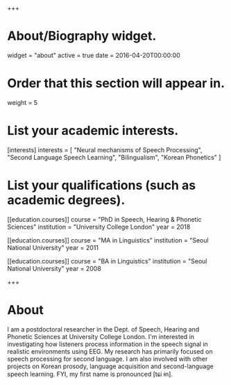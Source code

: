 +++
# About/Biography widget.
widget = "about"
active = true
date = 2016-04-20T00:00:00

# Order that this section will appear in.
weight = 5

# List your academic interests.
[interests]
  interests = [
    "Neural mechanisms of Speech Processing",
    "Second Language Speech Learning",
    "Bilingualism",
    "Korean Phonetics"
  ]

# List your qualifications (such as academic degrees).
[[education.courses]]
  course = "PhD in Speech, Hearing & Phonetic Sciences"
  institution = "University College London"
  year = 2018

[[education.courses]]
   course = "MA in Linguistics"
  institution = "Seoul National University"
  year = 2011

[[education.courses]]
 course = "BA in Linguistics"
  institution = "Seoul National University"
  year = 2008
 
+++

# About

I am a postdoctoral researcher in the Dept. of Speech, Hearing and Phonetic Sciences at University College London. I'm interested in investigating how listeners process information in the speech signal in realistic environments using EEG. My research has primarily focused on speech processing for second language. I am also involved with other projects on Korean prosody, language acquisition and second-language speech learning.
FYI, my first name is pronounced [tɕi ɨn].
